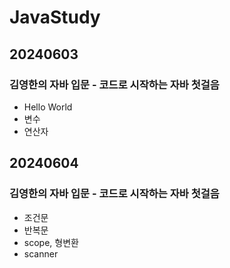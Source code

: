 # JavaStudy

## 20240603
### 김영한의 자바 입문 - 코드로 시작하는 자바 첫걸음
- Hello World
- 변수
- 연산자

## 20240604
### 김영한의 자바 입문 - 코드로 시작하는 자바 첫걸음
- 조건문
- 반복문
- scope, 형변환
- scanner
